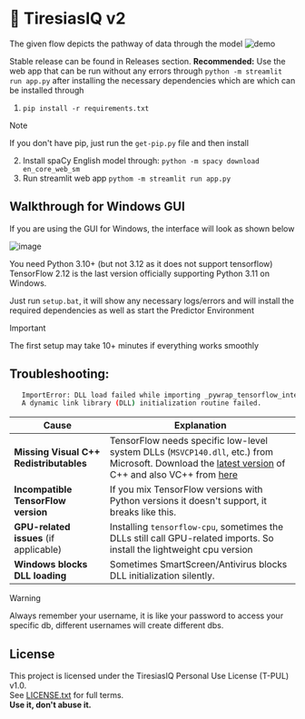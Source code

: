 # 🔱 TiresiasIQ v2

The given flow depicts the pathway of data through the model
![demo](https://github.com/user-attachments/assets/f2f139e5-39c5-490e-b2d8-75d79e356256)

Stable release can be found in Releases section.
**Recommended:** Use the web app that can be run without any errors through `python -m streamlit run app.py` after installing the necessary dependencies which are which can be installed through 
1. `pip install -r requirements.txt`

> [!NOTE]
> If you don't have pip, just run the `get-pip.py` file and then install

2. Install spaCy English model through: `python -m spacy download en_core_web_sm`
3. Run streamlit web app `pythom -m streamlit run app.py`

## Walkthrough for Windows GUI
If you are using the GUI for Windows, the interface will look as shown below

![image](https://github.com/user-attachments/assets/7b219caf-17bf-480f-aa34-ea930c6f6f22)

You need Python 3.10+ (but not 3.12 as it does not support tensorflow)
TensorFlow 2.12 is the last version officially supporting Python 3.11 on Windows.

Just run `setup.bat`, it will show any necessary logs/errors and will install the required dependencies as well as start the Predictor Environment
> [!IMPORTANT]
> The first setup may take 10+ minutes if everything works smoothly

## Troubleshooting:

```bash
   ImportError: DLL load failed while importing _pywrap_tensorflow_internal:
   A dynamic link library (DLL) initialization routine failed.
```

| Cause                                      | Explanation                                                                                     |
|-------------------------------------------|-------------------------------------------------------------------------------------------------|
| **Missing Visual C++ Redistributables** | TensorFlow needs specific low-level system DLLs (`MSVCP140.dll`, etc.) from Microsoft. Download the [latest version](https://learn.microsoft.com/en-us/cpp/windows/latest-supported-vc-redist) of C++ and also VC++ from [here](https://aka.ms/vs/17/release/vc_redist.x64.exe)       |
| **Incompatible TensorFlow version**     | If you mix TensorFlow versions with Python versions it doesn't support, it breaks like this.    |
| **GPU-related issues** (if applicable)  | Installing `tensorflow-cpu`, sometimes the DLLs still call GPU-related imports. So install the lightweight cpu version  |
| **Windows blocks DLL loading**          | Sometimes SmartScreen/Antivirus blocks DLL initialization silently.                             |

> [!WARNING]
> Always remember your username, it is like your password to access your specific db, different usernames will create different dbs.

## License

This project is licensed under the TiresiasIQ Personal Use License (T-PUL) v1.0.  
See [LICENSE.txt](./LICENSE.txt) for full terms.  
**Use it, don't abuse it.**

